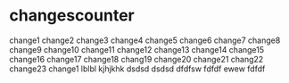 # changescounter
change1
change2
change3
change4
change5
change6
change7
change8
change9
change10
change11
change12
change13
change14
change15
change16
change17
change18
chang19
change20
change21
chang22
change23
change1
lblbl
kjhjkhk
dsdsd
dsdsd
dfdfsw
fdfdf
ewew
fdfdf
